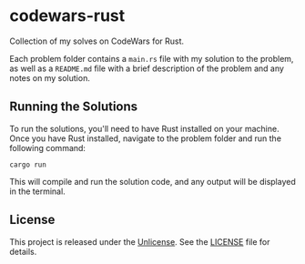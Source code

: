 # codewars-rust

Collection of my solves on CodeWars for Rust.

Each problem folder contains a `main.rs` file with my solution to the problem, as well as a `README.md` file with a brief description of the problem and any notes on my solution.

## Running the Solutions

To run the solutions, you'll need to have Rust installed on your machine. Once you have Rust installed, navigate to the problem folder and run the following command:

`cargo run`

This will compile and run the solution code, and any output will be displayed in the terminal.

## License

This project is released under the [Unlicense](https://unlicense.org/). See the [LICENSE](LICENSE) file for details.